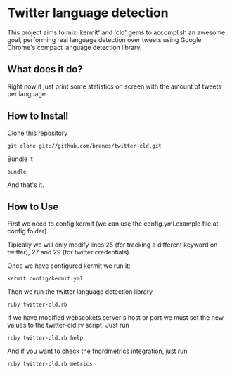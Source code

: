 # Twitter language detection

This project aims to mix 'kermit' and 'cld' gems to accomplish an awesome goal, performing real language detection over tweets using Google Chrome's compact language detection library.

## What does it do?

Right now it just print some statistics on screen with the amount of tweets per language.

## How to Install

Clone this repository

```
git clone git://github.com/brenes/twitter-cld.git
```

Bundle it

```
bundle
```

And that's it.

## How to Use

First we need to config kermit (we can use the config.yml.example file at config folder).

Tipically we will only modify lines 25 (for tracking a different keyword on twitter), 27 and 29 (for twitter credentials).

Once we have configured kermit we run it:

```
kermit config/kermit.yml
```

Then we run the twitter language detection library

```
ruby twitter-cld.rb
```

If we have modified webscokets server's host or port we must set the new values to the twitter-cld.rv script. Just run

```
ruby twitter-cld.rb help
```

And if you want to check the fnordmetrics integration, just run

```
ruby twitter-cld.rb metrics
```